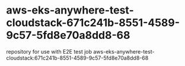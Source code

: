 # aws-eks-anywhere-test-cloudstack-671c241b-8551-4589-9c57-5fd8e70a8dd8-68
repository for use with E2E test job aws-eks-anywhere-test-cloudstack:671c241b-8551-4589-9c57-5fd8e70a8dd8-68
